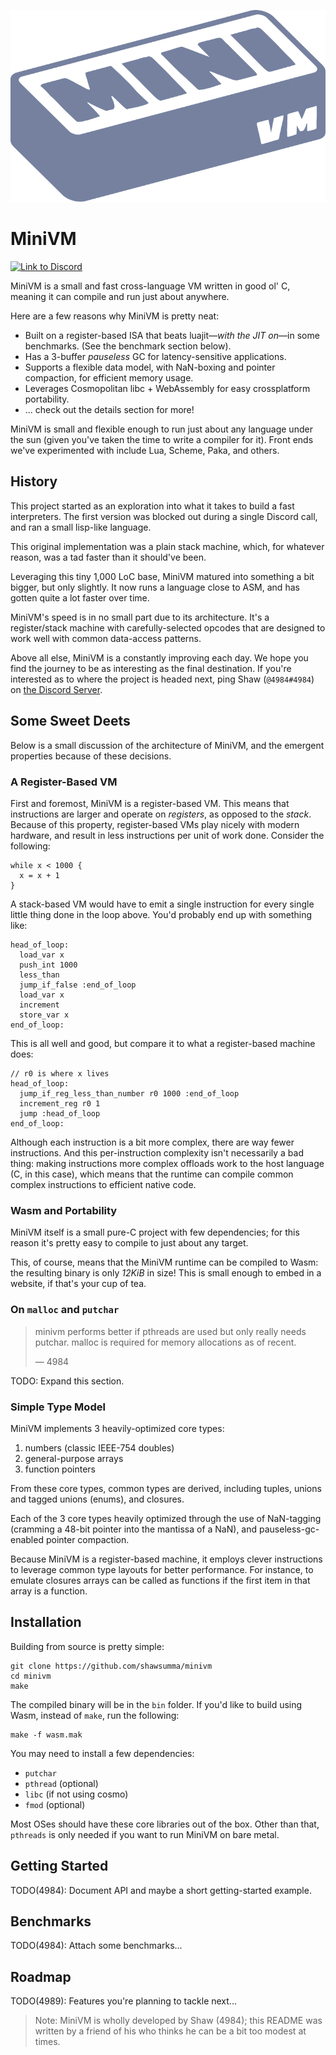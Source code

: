 ![The MiniVM Logo, looks like a brick according to some, some catfood according to others](MiniVM.svg)

# MiniVM

[![Link to Discord](https://img.shields.io/discord/814855814514737152?logo=discord&color=5865F2)](https://discord.gg/UyvxuC5W5q)

MiniVM is a small and fast cross-language VM written in good ol' C, meaning it can compile and run just about anywhere.

Here are a few reasons why MiniVM is pretty neat:

- Built on a register-based ISA that beats luajit—*with the JIT on*—in some benchmarks. (See the benchmark section below).
- Has a 3-buffer *pauseless* GC for latency-sensitive applications.
- Supports a flexible data model, with NaN-boxing and pointer compaction, for efficient memory usage.
- Leverages Cosmopolitan libc + WebAssembly for easy crossplatform portability.
- ... check out the details section for more!

MiniVM is small and flexible enough to run just about any language under the sun (given you've taken the time to write a compiler for it). Front ends we've experimented with include Lua, Scheme, Paka, and others.

## History
This project started as an exploration into what it takes to build a fast interpreters. The first version was blocked out during a single Discord call, and ran a small lisp-like language.

This original implementation was a plain stack machine, which, for whatever reason, was a tad faster than it should've been.

Leveraging this tiny 1,000 LoC base, MiniVM matured into something a bit bigger, but only slightly. It now runs a language close to ASM, and has gotten quite a lot faster over time.

MiniVM's speed is in no small part due to its architecture. It's a register/stack machine with carefully-selected opcodes that are designed to work well with common data-access patterns.

Above all else, MiniVM is a constantly improving each day. We hope you find the journey to be as interesting as the final destination. If you're interested as to where the project is headed next, ping Shaw (`@4984#4984`) on [the Discord Server](https://discord.gg/UyvxuC5W5q).

## Some Sweet Deets
Below is a small discussion of the architecture of MiniVM, and the emergent properties because of these decisions.

### A Register-Based VM
First and foremost, MiniVM is a register-based VM. This means that instructions are larger and operate on *registers*, as opposed to the *stack*. Because of this property, register-based VMs play nicely with modern hardware, and result in less instructions per unit of work done. Consider the following:

```
while x < 1000 {
  x = x + 1
}
```

A stack-based VM would have to emit a single instruction for every single little thing done in the loop above. You'd probably end up with something like:

```
head_of_loop:
  load_var x
  push_int 1000
  less_than
  jump_if_false :end_of_loop
  load_var x
  increment
  store_var x
end_of_loop:
```

This is all well and good, but compare it to what a register-based machine does:

```
// r0 is where x lives
head_of_loop:
  jump_if_reg_less_than_number r0 1000 :end_of_loop
  increment_reg r0 1
  jump :head_of_loop
end_of_loop:
```

Although each instruction is a bit more complex, there are way fewer instructions. And this per-instruction complexity isn't necessarily a bad thing: making instructions more complex offloads work to the host language (C, in this case), which means that the runtime can compile common complex instructions to efficient native code.

### Wasm and Portability
MiniVM itself is a small pure-C project with few dependencies; for this reason it's pretty easy to compile to just about any target.

This, of course, means that the MiniVM runtime can be compiled to Wasm: the resulting binary is only *12KiB* in size! This is small enough to embed in a website, if that's your cup of tea.

### On `malloc` and `putchar`

> minivm performs better if pthreads are used but only really needs putchar.
> malloc is required for memory allocations as of recent.
>
> — 4984

TODO: Expand this section.

### Simple Type Model
MiniVM implements 3 heavily-optimized core types:

1. numbers (classic IEEE-754 doubles)
2. general-purpose arrays
3. function pointers

From these core types, common types are derived, including tuples, unions and tagged unions (enums), and closures.

Each of the 3 core types heavily optimized through the use of NaN-tagging (cramming a 48-bit pointer into the mantissa of a NaN), and pauseless-gc-enabled pointer compaction.

Because MiniVM is a register-based machine, it employs clever instructions to leverage common type layouts for better performance. For instance, to emulate closures arrays can be called as functions if the first item in that array is a function.

## Installation
Building from source is pretty simple:

```
git clone https://github.com/shawsumma/minivm
cd minivm
make
```

The compiled binary will be in the `bin` folder. If you'd like to build using Wasm, instead of `make`, run the following:

```
make -f wasm.mak
```

You may need to install a few dependencies:

- `putchar`
- `pthread` (optional)
- `libc` (if not using cosmo)
- `fmod` (optional)

Most OSes should have these core libraries out of the box. Other than that, `pthreads` is only needed if you want to run MiniVM on bare metal.

## Getting Started
TODO(4984): Document API and maybe a short getting-started example.

## Benchmarks
TODO(4984): Attach some benchmarks...

## Roadmap
TODO(4989): Features you're planning to tackle next...

> Note: MiniVM is wholly developed by Shaw (4984); this README was written by a friend of his who thinks he can be a bit too modest at times.
